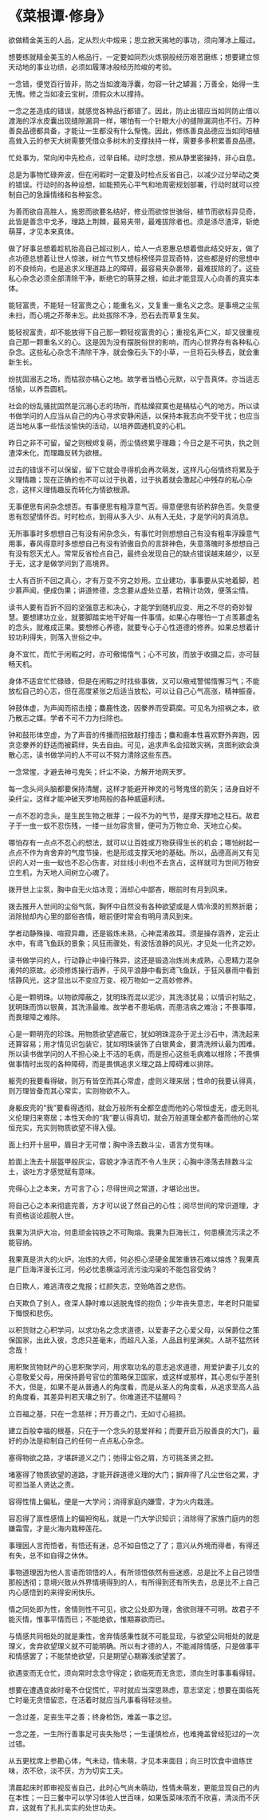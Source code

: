# 《菜根谭·修身》

<link href="../../css/style.css" rel="stylesheet" type="text/css" />

<div class="p">

欲做精金美玉的人品，定从烈火中煅来；思立掀天揭地的事功，须向薄冰上履过。

<div class="translation">

想要练就精金美玉的人格品行，一定要如同烈火炼钢般经历艰苦磨练；想要建立惊天动地的事业功绩，必须如履薄冰般经历险峻的考验。

</div>

一念错，便觉百行皆非，防之当如渡海浮囊，勿容一针之罅漏；万善全，始得一生无愧。修之当如凌云宝树，须假众木以撑持。

<div class="translation">

一念之差造成的错误，就感觉各种品行都错了。因此，防止出错应当如同防止借以渡海的浮水皮囊出现缝隙漏洞一样，哪怕有一个针眼大小的缝隙漏洞也不行。万种善良品德都具备，才能让一生都没有什么惭愧。因此，修练善良品德应当如同培植高耸入云的参天大树需要凭借众多树木的支撑扶持一样，需要多多积累善良品德。

</div>

忙处事为，常向闲中先检点，过举自稀。动时念想，预从静里密操持，非心自息。　　

<div class="translation">

总是为事物忙碌奔波，但在闲暇时一定要及时检点反省自己，以减少过分举动之类的错误。行动时的各种设想，如能预先心平气和地周密规划部署，行动时就可以控制自己的急躁情绪和各种妄念。

</div>

为善而欲自高胜人，施恩而欲要名结好，修业而欲惊世骇俗，植节而欲标异见奇，此皆是善念中戈矛，理路上荆棘，最易夹带，最难拔除者也。须是涤尽渣滓，斩绝萌芽，才见本来真体。

<div class="translation">

做了好事总想着趁机抬高自己超过别人，给人一点恩惠总想着借此结交好友，做了点功德总想着让世人惊骇，树立气节又想标榜怪异显现奇特，这些都是好的思想中的不良倾向，也是追求义理道路上的障碍，最容易夹杂裹带，最难拔除的了。这些私心杂念必须全部清除干净，断绝它的萌芽之根，如此才能显现人心向善的真实本体。

</div>

能轻富贵，不能轻一轻富贵之心；能重名义，又复重一重名义之念。是事境之尘氛未扫，而心境之芥蒂未忘。此处拔除不净，恐石去而草复生矣。　　

<div class="translation">

能轻视富贵，却不能放得下自己那一颗轻视富贵的心；重视名声仁义，却又很重视自己那一颗重名义的心。这是因为没有摆脱俗世的影响，而内心世界存有各种私心杂念。这些私心杂念不清除干净，就会像石头下的小草，一旦将石头移去，就会重新生长。

</div>

纷扰固溺志之场，而枯寂亦槁心之地。故学者当栖心元默，以宁吾真体。亦当适志恬愉，以养吾圆机。　　

<div class="translation">

社会的纷乱骚扰固然是沉溺心志的场所，而枯燥寂寞也是槁枯心气的地方。所以读书做学问的人应当从自己的内心寻求安静闲适，以保持本我志向不受干扰；也应当适当地从事一些恬淡愉快的活动，以培养圆通机变的心机。

</div>

昨日之非不可留，留之则根烬复萌，而尘情终累乎理趣；今日之是不可执，执之则渣滓未化，而理趣反转为欲根。　　

<div class="translation">

过去的错误不可以保留，留下它就会寻得机会再次萌发，这样凡心俗情终将累及于义理情趣；现在正确的也不可以过于执着，过于执着就会激起心中残存的私心杂念，这样义理情趣反而转化为情欲根源。

</div>

无事便思有闲杂念想否。有事便思有粗浮意气否。得意便思有骄矜辞色否。失意便思有怨望情怀否。时时检点，到得从多入少、从有入无处，才是学问的真消息。　　

<div class="translation">

无所事事时多想想自己有没有闲杂念头，有事忙时则想想自己有没有粗率浮躁意气用事，春风得意时多想想自己有没有骄傲自负的言辞神色，失意落魄时多想想自己有没有怨天尤人。常常反省检点自己，最终会发现自己的缺点错误越来越少，以至于无，这才是做学问到了高境界。

</div>

士人有百折不回之真心，才有万变不穷之妙用。立业建功，事事要从实地着脚，若少慕声闻，便成伪果；讲道修德，念念要从虚处立基，若稍计功效，便落尘情。　　

<div class="translation">

读书人要有百折不回的坚强意志和决心，才能学到随机应变、用之不尽的奇妙智慧。要想建功立业，就要脚踏实地干好每一件事情。如果心存哪怕一丁点羡慕虚名的念头，就难成正果。要想修心养德，就要专心于心性道德的修养。如果总想着计较功利得失，则落入世俗之中。

</div>

身不宜忙，而忙于闲暇之时，亦可儆惕惰气；心不可放，而放于收摄之后，亦可鼓畅天机。　　

<div class="translation">

身体不适宜忙忙碌碌，但是在闲暇之时找些事做，又可以儆戒警惕惰懈习气；不能放松自己的心志，但在高度紧张之后适当放松，可以让自己心气高涨，精神振奋。

</div>

钟鼓体虚，为声闻而招击撞；麋鹿性逸，因豢养而受羁縻。可见名为招祸之本，欲乃散志之媒。学者不可不力为扫除也。　　

<div class="translation">

钟和鼓形体空虚，为了声音的传播而招致敲打撞击；麋和鹿本性喜欢野外奔跑，因贪恋豢养的舒适而被羁绊，失去自由。可见，追求声名会招致灾祸，贪图利欲会涣散心志，读书做学问的人不可以不努力清除这些东西。

</div>

一念常惺，才避去神弓鬼矢；纤尘不染，方解开地网天罗。　　

<div class="translation">

每一念头间头脑都要保持清醒，这样才能避开神灵的弓弩鬼怪的箭矢；洁身自好不染纤尘，这样才能冲破天罗地网般的各种威逼利诱。

</div>

一点不忍的念头，是生民生物之根芽；一段不为的气节，是撑天撑地之柱石。故君子于一虫一蚁不忍伤残，一缕一丝勿容贪冒，便可为万物立命、天地立心矣。　　

<div class="translation">

哪怕存有一点点不忍心的想法，就可以让百姓或万物获得生长的机会；哪怕树起一点点不作为肯舍弃的气度节操，也是形成支撑天地的基础。所以，品德高尚又有见识的人对一虫一蚁也不忍心伤害，对丝线小利也不去贪占，这样就可为世间万物安立生机，为天地人间树立心魂了。

</div>

拨开世上尘氛，胸中自无火焰冰竞；消却心中鄙吝，眼前时有月到风来。　　

<div class="translation">

拨去推开人世间的尘俗气氛，胸怀中自然没有各种欲望或是人情冷漠的煎熬折磨；消除抛却内心里的鄙俗吝情，眼前便时常会有明月清风到来。

</div>

学者动静殊操、喧寂异趣，还是锻炼未熟，心神混淆故耳。须是操存涵养，定云止水中，有鸢飞鱼跃的景象；风狂雨骤处，有波恬浪静的风光，才见处一化齐之妙。　　

<div class="translation">

读书做学问的人，行动静止中操行殊异，这还是锻造冶炼尚未成熟，心思精力混杂淆舛的原故。必须修炼操行涵养，于风平浪静中看到鸢飞鱼跃，于狂风暴雨中看到恬静风光，这才显出以不变应万变、视万物如一之高妙修养。

</div>

心是一颗明珠。以物欲障蔽之，犹明珠而混以泥沙，其洗涤犹易；以情识衬贴之，犹明珠而饰以银黄，其洗涤最难。故学者不患垢病，而患洁病之难治；不畏事障，而畏理障之难除。　　

<div class="translation">

心是一颗明亮的珍珠。用物质欲望遮蔽它，犹如明珠混杂于泥土沙石中，清洗起来还算容易；用才情见识包装它，犹如明珠装饰了白银黄金，要清洗辨认最为困难。所以读书做学问的人不担心染上不洁的毛病，而是担心这些毛病难以根除；不畏惧做事情时出现的各种障碍，而是畏惧追求义理之路上障碍难以排除。

</div>

躯壳的我要看得破，则万有皆空而其心常虚，虚则义理来居；性命的我要认得真，则万理皆备而其心常实，实则物欲不入。　　

<div class="translation">

身躯皮壳的“我”要看得透彻，就会万般所有全都空虚而他的心常恒虚无，虚无则礼义伦理归来寄居；本性天命的“我”要认得真切，就会万般道理全都齐备而他的心常恒充实，充实则物质欲望不得入侵。

</div>

面上扫开十层甲，眉目才无可憎；胸中涤去数斗尘，语言方觉有味。　　

<div class="translation">

脸面上洗去十层盔甲般灰尘，容貌才净洁而不令人生厌；心胸中涤荡去除数斗尘土，谈吐方才感觉赋有意味。

</div>

完得心上之本来，方可言了心；尽得世间之常道，才堪论出世。　　

<div class="translation">

将自己心之本来彻底完善，方才可以说了然自己的心性；阅尽世间的常识道理，才有资格谈论超脱人世。

</div>

我果为洪炉大冶，何患顽金钝铁之不可陶熔。我果为巨海长江，何患横流污渎之不能容纳。　　

<div class="translation">

我果真是洪大的火炉，冶炼的大师，何必担心坚硬金属笨重铁石难以熔炼？我果真是广巨海洋漫长江河，何必忧患横溢河流污浊沟渠的不能包容受纳？

</div>

白日欺人，难逃清夜之鬼报；红颜失志，空贻皓首之悲伤。　　

<div class="translation">

白天欺负了别人，夜深人静时难以逃脱鬼怪的抱负；少年丧失意志，年老时只能留下悔恨和悲伤。

</div>

以积货财之心积学问，以求功名之念求道德，以爱妻子之心爱父母，以保爵位之策保国家，出此入彼，念虑只差毫末，而超凡入圣，人品且判星渊矣。人胡不猛然转念哉！　　

<div class="translation">

用积聚货物财产的心思积聚学问，用求取功名的意志追求道德，用爱护妻子儿女的心意敬爱父母，用保持爵号官位的策略保卫国家，或这样或那样，其心思似乎差别不大，但是，如果不是从普通人的角度看，而是从圣人的角度看，从追求至高人品的角度看，其差异判若天壤之别了。你难道还不猛醒吗？

</div>

立百福之基，只在一念慈祥；开万善之门，无如寸心挹损。　　

<div class="translation">

建立百般幸福的根基，只在于一个念头的慈爱祥和；而要开启万般善良的大门，最好的办法是抑制自己的任何一点点私心杂念。

</div>

塞得物欲之路，才堪辟道义之门；弛得尘俗之肩，方可挑圣贤之担。　　

<div class="translation">

堵塞得了物质欲望的道路，才能开辟道德义理的大门；摒弃得了凡尘世俗之累，才可担当圣人贤达之责。

</div>

容得性情上偏私，便是一大学问；消得家庭内嫌雪，才为火内栽莲。　　

<div class="translation">

容忍得了禀性感情上的偏袒徇私，就是一门大学识知识；消除得了家族门庭内的怨嫌霜雪，才是火海内栽种莲花。

</div>

事理因人言而悟者，有悟还有迷，总不如自悟之了了；意兴从外境而得者，有得还有失，总不如自得之休休。　　

<div class="translation">

事物道理因为他人言语而领悟的人，有所领悟依然有些迷惑，总是比不上自己领悟那般透彻；意境兴致从外界情境得到的人，有所得到还有所失去，总是比不上自己内心感悟到的来得安闲快乐。

</div>

情之同处即为性，舍情则性不可见，欲之公处即为理，舍欲则理不可明。故君子不能灭情，惟事平情而已；不能绝欲，惟期寡欲而已。　　

<div class="translation">

与情感共同相处的就是秉性，舍弃情感秉性就不可能显现，与欲望公同相处的就是理义，舍弃欲望理义就不可能明确。所以有才德的人，不能减除情感，只是做事平和情感罢了；不能禁绝欲望，只是期望心期寡浅欲望罢了。

</div>

欲遇变而无仓忙，须向常时念念守得定；欲临死而无贪恋，须向生时事事看得轻。　　

<div class="translation">

想要在遭遇变故时毫不仓促慌忙，平时就应当深思熟虑，意志坚定；想要在面临死亡时毫无贪惜留恋，在活着时就应当凡事看得轻淡些。

</div>

一念过差，足丧生平之善；终身检饬，难盖一事之愆。　　

<div class="translation">

一念之差，一生所行善事足可丧失殆尽；一生谨慎检点，也难掩盖曾经犯过的一次过错。

</div>

从五更枕席上参勘心体，气未动，情未萌，才见本来面目；向三时饮食中谙练世味，浓不欣，淡不厌，方为切实工夫。　　

<div class="translation">

清晨起床时即审视反省自己，此时心气尚未萌动，性情未萌发，更能显现自己的内在本性；一日三餐中可以学习体验人世百味，如果饭菜味浓而不欣喜，清淡而不厌弃，这就有了扎扎实实的处世功夫。

</div>
